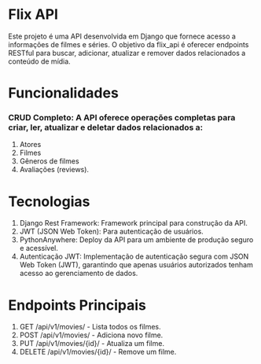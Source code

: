 <h1>Flix API</h1>
Este projeto é uma API desenvolvida em Django que fornece acesso a informações de filmes e séries. O objetivo da flix_api é oferecer endpoints RESTful para buscar, adicionar, atualizar e remover dados relacionados a conteúdo de mídia.

<h1>Funcionalidades</h1>
<h3>CRUD Completo: A API oferece operações completas para criar, ler, atualizar e deletar dados relacionados a:</h3>
  <ol>
    <li>Atores</li>
    <li>Filmes</li>
    <li>Gêneros de filmes</li>
    <li>Avaliações (reviews).</li>
  </ol>
<h1>Tecnologias</h1>
  <ol>
    <li>Django Rest Framework: Framework principal para construção da API.</li>
    <li>JWT (JSON Web Token): Para autenticação de usuários.</li>
    <li>PythonAnywhere: Deploy da API para um ambiente de produção seguro e acessível.</li>
    <li>Autenticação JWT: Implementação de autenticação segura com JSON Web Token (JWT), garantindo que apenas usuários autorizados tenham acesso ao gerenciamento de dados.</li>
  </ol>
<h1>Endpoints Principais</h1>
  <ol>
    <li>GET /api/v1/movies/ - Lista todos os filmes.</li>
    <li>POST /api/v1/movies/ - Adiciona novo filme.</li>
    <li>PUT /api/v1/movies/{id}/ - Atualiza um filme.</li>
    <li>DELETE /api/v1/movies/{id}/ - Remove um filme.</li>
  </ol>
